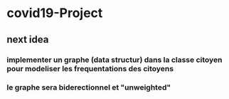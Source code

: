 # covid19-Project

## next idea

### implementer un graphe (data structur) dans la classe citoyen pour modeliser les frequentations des citoyens 
### le graphe sera biderectionnel et "unweighted"  
